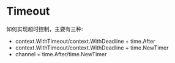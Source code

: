 # Timeout

如何实现超时控制，主要有三种:

- context.WithTimeout/context.WithDeadline + time.After
- context.WithTimeout/context.WithDeadline + time.NewTimer
- channel + time.After/time.NewTimer